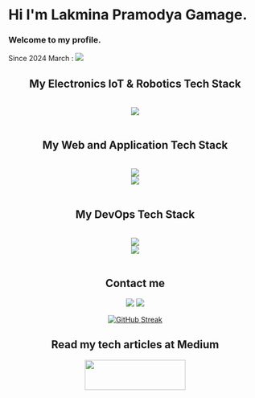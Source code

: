 <h1>Hi I'm Lakmina Pramodya Gamage.</h1>
<h3>Welcome to my profile.</h3>

Since 2024 March :  ![](https://komarev.com/ghpvc/?username=lakminagamage&style=flat-square)

<h2 align="center"> My Electronics IoT & Robotics Tech Stack </h2>
<br/>
<div align="center">
    <img src="https://skillicons.dev/icons?i=arduino,python,raspberrypi,ros,opencv,rabbitmq&theme=dark&perline=6" />
</div>
<br>
<h2 align="center"> My Web and Application Tech Stack </h2>
<br/>
<div align="center">
    <img src="https://skillicons.dev/icons?i=python,js,ts,java,c,react,fastapi,django,nodejs,nextjs&theme=dark&perline=10" />
    <br>
    <img src="https://skillicons.dev/icons?i=html,css,,tailwind,bootstrap,npm,express,postman,figma&theme=dark&perline=8" />
</div>
<br>
<h2 align="center"> My DevOps Tech Stack </h2>
<br/>
<div align="center">
    <img src="https://skillicons.dev/icons?i=aws,azure,linux,debian,ubuntu,docker,firebase,git,github&theme=dark&perline=9" />
    <br>
    <img src="https://skillicons.dev/icons?i=githubactions,mysql,netlify,nginx,vercel,postgres&theme=dark&perline=6" />
</div>
<br>
<div align="center">
<h2>Contact me </h2>
<a  href='mailto:pramodyalakmina@gmail.com'><img src="https://img.shields.io/badge/Gmail-D14836?syle=for-the-badge&logo=gmail&logoColor=white"></img></a> 
<a  href="https://www.linkedin.com/in/lakmina-gamage"><img src="https://img.shields.io/badge/LinkedIn-0077B5?syle=for-the-badge&logo=linkedin&logoColor=white"></img></a>

[![GitHub Streak](http://github-readme-streak-stats.herokuapp.com?user=lakminagamage&theme=dark&background=000000)](https://git.io/streak-stats)


<h2>Read my tech articles at Medium </h2>
<a  href="https://lakminagamage.medium.com"><img width="200px" height="60px" src="https://miro.medium.com/v2/resize:fit:8976/1*Ra88BZ-CSTovFS2ZSURBgg.png"></img></a>
</div>


